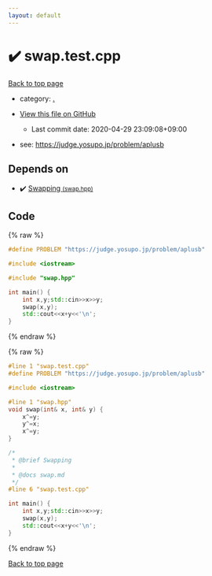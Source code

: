 ```yaml
---
layout: default
---
```


<!-- mathjax config similar to math.stackexchange -->
<script type="text/javascript" async
  src="https://cdnjs.cloudflare.com/ajax/libs/mathjax/2.7.5/MathJax.js?config=TeX-MML-AM_CHTML">
</script>
<script type="text/x-mathjax-config">
  MathJax.Hub.Config({
    TeX: { equationNumbers: { autoNumber: "AMS" }},
    tex2jax: {
      inlineMath: [ ['$','$'] ],
      processEscapes: true
    },
    "HTML-CSS": { matchFontHeight: false },
    displayAlign: "left",
    displayIndent: "2em"
  });
</script>

<script type="text/javascript" src="https://cdnjs.cloudflare.com/ajax/libs/jquery/3.4.1/jquery.min.js"></script>
<script src="https://cdn.jsdelivr.net/npm/jquery-balloon-js@1.1.2/jquery.balloon.min.js" integrity="sha256-ZEYs9VrgAeNuPvs15E39OsyOJaIkXEEt10fzxJ20+2I=" crossorigin="anonymous"></script>
<script type="text/javascript" src="../assets/js/copy-button.js"></script>
<link rel="stylesheet" href="../assets/css/copy-button.css" />


# :heavy_check_mark: swap.test.cpp

<a href="../index.html">Back to top page</a>

* category: <a href="../index.html#5058f1af8388633f609cadb75a75dc9d">.</a>
* <a href="{{ site.github.repository_url }}/blob/master/swap.test.cpp">View this file on GitHub</a>
    - Last commit date: 2020-04-29 23:09:08+09:00


* see: <a href="https://judge.yosupo.jp/problem/aplusb">https://judge.yosupo.jp/problem/aplusb</a>


## Depends on

* :heavy_check_mark: <a href="../library/swap.hpp.html">Swapping <small>(swap.hpp)</small></a>


## Code

<a id="unbundled"></a>
{% raw %}
```cpp
#define PROBLEM "https://judge.yosupo.jp/problem/aplusb"

#include <iostream>

#include "swap.hpp"

int main() {
    int x,y;std::cin>>x>>y;
    swap(x,y);
    std::cout<<x+y<<'\n';
}

```
{% endraw %}

<a id="bundled"></a>
{% raw %}
```cpp
#line 1 "swap.test.cpp"
#define PROBLEM "https://judge.yosupo.jp/problem/aplusb"

#include <iostream>

#line 1 "swap.hpp"
void swap(int& x, int& y) {
    x^=y;
    y^=x;
    x^=y;
}

/*
 * @brief Swapping
 *
 * @docs swap.md
 */
#line 6 "swap.test.cpp"

int main() {
    int x,y;std::cin>>x>>y;
    swap(x,y);
    std::cout<<x+y<<'\n';
}

```
{% endraw %}

<a href="../index.html">Back to top page</a>

